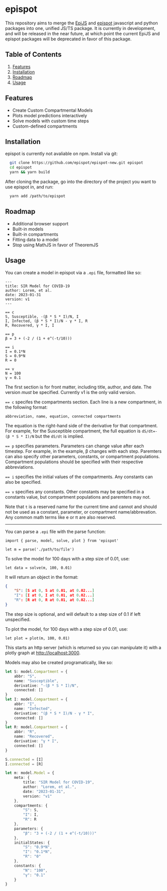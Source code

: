 # epispot

This repository aims to merge the [EpiJS](https://github.com/epispot/epijs) and [epispot](https://github.com/epispot/epispot) javascript and python packages into one, unified JS/TS package. It is currently in development, and will be released in the near future, at which point the current EpiJS and epispot packages will be deprecated in favor of this package.

## Table of Contents

1. [Features](#features)
2. [Installation](#installation)
3. [Roadmap](#roadmap)
4. [Usage](#usage)

## Features

-   Create Custom Compartmental Models
-   Plots model predictions interactively
-   Solve models with custom time steps
-   Custom-defined compartments

## Installation

epispot is currently not avaliable on npm. Install via git:

```bash
  git clone https://github.com/epispot/epispot-new.git epispot
  cd epispot
  yarn && yarn build
```

After cloning the package, go into the directory of the project you want to use epispot in, and run:

```bash
  yarn add /path/to/epispot
```

## Roadmap

-   Additional browser support
-   Built-in models
-   Built-in compartments
-   Fitting data to a model
-   Stop using MathJS in favor of TheoremJS

## Usage

You can create a model in epispot via a `.epi` file, formatted like so:

```
---
title: SIR Model for COVID-19
author: Lorem, et al.
date: 2023-01-31
version: v1
---

== c
S, Susceptible, -(β * S * I)/N, I
I, Infected, (β * S * I)/N - γ * I, R
R, Recovered, γ * I, I

== p
β = 3 + (-2 / (1 + e^(-t/10)))

== i
I = 0.1*N
S = 0.9*N
R = 0

== v
N = 100
γ = 0.1
```

The first section is for front matter, including title, author, and date. The version _must_ be specified. Currently v1 is the only valid version.

`== c` specifes the compartments section. Each line is a new compartment, in the following format:

```csv
abbreviation, name, equation, connected compartments
```

The equation is the right-hand side of the derivative for that compartment. For example, for the Susceptible compartment, the full equation is `dS/dt=-(β * S * I)/N` but the `dS/dt` is implied.

`== p` specifies parameters. Parameters can change value after each timestep. For example, in the example, β changes with each step. Paremters can also specify other parameters, constants, or compartment populations. Compartment populations should be specified with their respective abbreviations.

`== i` specifies the initial values of the compartments. Any constants can also be specified.

`== v` specifies any constants. Other constants may be specified in a constants value, but compartment populations and paremters may not.

Note that `t` is a reserved name for the current time and cannot and should not be used as a constant, parameter, or compartment name/abbrevation. Any common math terms like e or π are also reserved.

---

You can parse a `.epi` file with the parse function:

```
import { parse, model, solve, plot } from 'epispot'

let m = parse('./path/to/file')
```

To solve the model for 100 days with a step size of 0.01, use:

```
let data = solve(m, 100, 0.01)
```

It will return an object in the format:

```JSON
{
    "S": [S at 0, S at 0.01, at 0.02...]
    "I": [I at 0, I at 0.01, at 0.02...]
    "R": [R at 0, R at 0.01, at 0.02...]
}
```

The step size is optional, and will default to a step size of 0.1 if left unspecified.

To plot the model, for 100 days with a step size of 0.01, use:

```
let plot = plot(m, 100, 0.01)
```

This starts an http server (which is returned so you can manipulate it) with a plotly graph at [http://localhost:3000](http://localhost:3000).

Models may also be created programatically, like so:

```TypeScript
let S: model.Compartment = {
    abbr: "S",
    name: "Susceptible",
    derivative: "-(β * S * I)/N",
    connected: []
}
let I: model.Compartment = {
    abbr: "I",
    name: "Infected",
    derivative: "(β * S * I)/N - γ * I",
    connected: []
}
let R: model.Compartment = {
    abbr: "R",
    name: "Recovered",
    derivative: "γ * I",
    connected: []
}

S.connected = [I]
I.connected = [R]

let m: model.Model = {
    meta: {
        title: "SIR Model for COVID-19",
        author: "Lorem, et al.",
        date: "2023-01-31",
        version: "v1"
    },
    compartments: {
        "S": S,
        "I": I,
        "R": R
    },
    parameters: {
        "β": "3 + (-2 / (1 + e^(-t/10)))"
    },
    initialStates: {
        "S": "0.9*N",
        "I": "0.1*N",
        "R": "0"
    },
    constants: {
        "N": "100",
        "γ": "0.1"
    }
}
```
